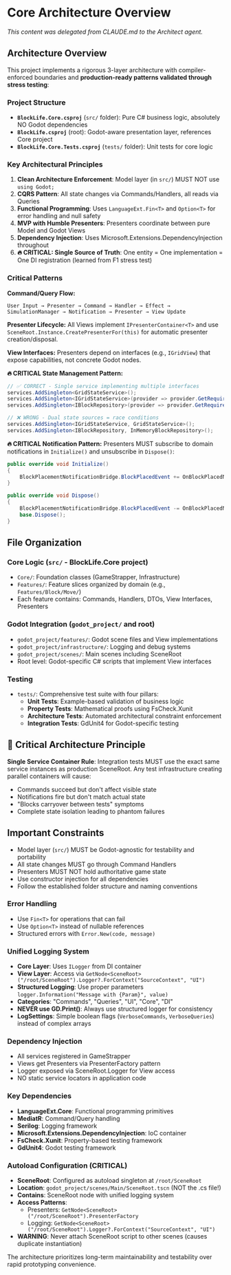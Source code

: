 # Core Architecture Overview

*This content was delegated from CLAUDE.md to the Architect agent.*

## Architecture Overview

This project implements a rigorous 3-layer architecture with compiler-enforced boundaries and **production-ready patterns validated through stress testing**:

### Project Structure
- **`BlockLife.Core.csproj`** (`src/` folder): Pure C# business logic, absolutely NO Godot dependencies
- **`BlockLife.csproj`** (root): Godot-aware presentation layer, references Core project  
- **`BlockLife.Core.Tests.csproj`** (`tests/` folder): Unit tests for core logic

### Key Architectural Principles

1. **Clean Architecture Enforcement**: Model layer (in `src/`) MUST NOT use `using Godot;`
2. **CQRS Pattern**: All state changes via Commands/Handlers, all reads via Queries
3. **Functional Programming**: Uses `LanguageExt.Fin<T>` and `Option<T>` for error handling and null safety
4. **MVP with Humble Presenters**: Presenters coordinate between pure Model and Godot Views
5. **Dependency Injection**: Uses Microsoft.Extensions.DependencyInjection throughout
6. **🔥 CRITICAL: Single Source of Truth**: One entity = One implementation = One DI registration (learned from F1 stress test)

### Critical Patterns

**Command/Query Flow:**
```
User Input → Presenter → Command → Handler → Effect → SimulationManager → Notification → Presenter → View Update
```

**Presenter Lifecycle:** 
All Views implement `IPresenterContainer<T>` and use `SceneRoot.Instance.CreatePresenterFor(this)` for automatic presenter creation/disposal.

**View Interfaces:** 
Presenters depend on interfaces (e.g., `IGridView`) that expose capabilities, not concrete Godot nodes.

**🔥 CRITICAL State Management Pattern:**
```csharp
// ✅ CORRECT - Single service implementing multiple interfaces
services.AddSingleton<GridStateService>();
services.AddSingleton<IGridStateService>(provider => provider.GetRequiredService<GridStateService>());
services.AddSingleton<IBlockRepository>(provider => provider.GetRequiredService<GridStateService>());

// ❌ WRONG - Dual state sources = race conditions
services.AddSingleton<IGridStateService, GridStateService>();
services.AddSingleton<IBlockRepository, InMemoryBlockRepository>();
```

**🔥 CRITICAL Notification Pattern:**
Presenters MUST subscribe to domain notifications in `Initialize()` and unsubscribe in `Dispose()`:
```csharp
public override void Initialize()
{
    BlockPlacementNotificationBridge.BlockPlacedEvent += OnBlockPlacedNotification;
}

public override void Dispose()
{
    BlockPlacementNotificationBridge.BlockPlacedEvent -= OnBlockPlacedNotification;
    base.Dispose();
}
```

## File Organization

### Core Logic (`src/` - BlockLife.Core project)
- `Core/`: Foundation classes (GameStrapper, Infrastructure)
- `Features/`: Feature slices organized by domain (e.g., `Features/Block/Move/`)
- Each feature contains: Commands, Handlers, DTOs, View Interfaces, Presenters

### Godot Integration (`godot_project/` and root)
- `godot_project/features/`: Godot scene files and View implementations  
- `godot_project/infrastructure/`: Logging and debug systems
- `godot_project/scenes/`: Main scenes including SceneRoot
- Root level: Godot-specific C# scripts that implement View interfaces

### Testing
- `tests/`: Comprehensive test suite with four pillars:
  - **Unit Tests**: Example-based validation of business logic
  - **Property Tests**: Mathematical proofs using FsCheck.Xunit
  - **Architecture Tests**: Automated architectural constraint enforcement
  - **Integration Tests**: GdUnit4 for Godot-specific testing

## 🔑 Critical Architecture Principle

**Single Service Container Rule**: Integration tests MUST use the exact same service instances as production SceneRoot. Any test infrastructure creating parallel containers will cause:
- Commands succeed but don't affect visible state
- Notifications fire but don't match actual state  
- "Blocks carryover between tests" symptoms
- Complete state isolation leading to phantom failures

## Important Constraints

- Model layer (`src/`) MUST be Godot-agnostic for testability and portability
- All state changes MUST go through Command Handlers 
- Presenters MUST NOT hold authoritative game state
- Use constructor injection for all dependencies
- Follow the established folder structure and naming conventions

### Error Handling
- Use `Fin<T>` for operations that can fail
- Use `Option<T>` instead of nullable references  
- Structured errors with `Error.New(code, message)`

### Unified Logging System
- **Core Layer**: Uses `ILogger` from DI container
- **View Layer**: Access via `GetNode<SceneRoot>("/root/SceneRoot").Logger?.ForContext("SourceContext", "UI")`
- **Structured Logging**: Use proper parameters `logger.Information("Message with {Param}", value)`
- **Categories**: "Commands", "Queries", "UI", "Core", "DI"
- **NEVER use GD.Print()**: Always use structured logger for consistency
- **LogSettings**: Simple boolean flags (`VerboseCommands`, `VerboseQueries`) instead of complex arrays

### Dependency Injection
- All services registered in GameStrapper
- Views get Presenters via PresenterFactory pattern
- Logger exposed via SceneRoot.Logger for View access
- NO static service locators in application code

### Key Dependencies
- **LanguageExt.Core**: Functional programming primitives
- **MediatR**: Command/Query handling
- **Serilog**: Logging framework
- **Microsoft.Extensions.DependencyInjection**: IoC container
- **FsCheck.Xunit**: Property-based testing framework
- **GdUnit4**: Godot testing framework

### Autoload Configuration (CRITICAL)
- **SceneRoot**: Configured as autoload singleton at `/root/SceneRoot`
- **Location**: `godot_project/scenes/Main/SceneRoot.tscn` (NOT the .cs file!)
- **Contains**: SceneRoot node with unified logging system
- **Access Patterns**: 
  - Presenters: `GetNode<SceneRoot>("/root/SceneRoot").PresenterFactory`
  - Logging: `GetNode<SceneRoot>("/root/SceneRoot").Logger?.ForContext("SourceContext", "UI")`
- **WARNING**: Never attach SceneRoot script to other scenes (causes duplicate instantiation)

The architecture prioritizes long-term maintainability and testability over rapid prototyping convenience.